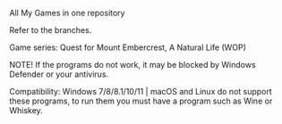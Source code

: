 All My Games in one repository

Refer to the branches.

Game series: Quest for Mount Embercrest, A Natural Life (WOP)

NOTE! If the programs do not work, it may be blocked by Windows Defender or your antivirus.

Compatibility: Windows 7/8/8.1/10/11 | macOS and Linux do not support these programs, to run them you must have a program such as Wine or Whiskey.
